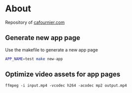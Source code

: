 # About

Repository of [cafournier.com](https://cafournier.com)

## Generate new app page

Use the makefile to generate a new app page

```bash
APP_NAME=test make new-app
```

## Optimize video assets for app pages

```
ffmpeg -i input.mp4 -vcodec h264 -acodec mp2 output.mp4
```